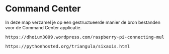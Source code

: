 # Command Center

In deze map verzamel je op een gestructueerde manier de bron bestanden voor de
Command Center applicatie.

<pre>https://dhoium3009.wordpress.com/raspberry-pi-connecting-multiple-ps3-controllers-via-bluetooth/</pre>
<pre>https://pythonhosted.org/triangula/sixaxis.html</pre>

